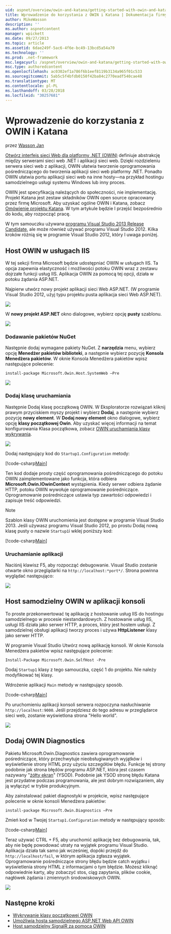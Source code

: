 ```yaml
---
uid: aspnet/overview/owin-and-katana/getting-started-with-owin-and-katana
title: Wprowadzenie do korzystania z OWIN i Katana | Dokumentacja firmy Microsoft
author: MikeWasson
description: ''
ms.author: aspnetcontent
manager: wpickett
ms.date: 09/27/2013
ms.topic: article
ms.assetid: 6dae249f-5ac6-4f6e-bc49-13bcd5a54a70
ms.technology: ''
ms.prod: .net-framework
msc.legacyurl: /aspnet/overview/owin-and-katana/getting-started-with-owin-and-katana
msc.type: authoredcontent
ms.openlocfilehash: ac0302ef1a786f6b1eef8119b3134a965f01c533
ms.sourcegitcommit: 5ab5c5f4bfdb0150f42ba84c2770eadf540cae48
ms.translationtype: MT
ms.contentlocale: pl-PL
ms.lasthandoff: 03/28/2018
ms.locfileid: "30257681"
---
```

<a name="getting-started-with-owin-and-katana"></a>Wprowadzenie do korzystania z OWIN i Katana
====================
przez [Wasson Jan](https://github.com/MikeWasson)

[Otwórz interfejs sieci Web dla platformy .NET (OWIN)](http://owin.org/) definiuje abstrakcję między serwerami sieci web .NET i aplikacji sieci web. Dzięki rozdzieleniu serwera sieci web z aplikacji, OWIN ułatwia tworzenie oprogramowania pośredniczącego do tworzenia aplikacji sieci web platformy .NET. Ponadto OWIN ułatwia portu aplikacji sieci web na inne hosty&#8212;na przykład hostingu samodzielnego usługi systemu Windows lub inny proces.

OWIN jest specyfikacją należących do społeczności, nie implementację. Projekt Katana jest zestaw składników OWIN open source opracowany przez firmę Microsoft. Aby uzyskać ogólne OWIN i Katana, zobacz [Omówienie projektu Katana](an-overview-of-project-katana.md). W tym artykule będzie I przejść bezpośrednio do kodu, aby rozpocząć pracę.

W tym samouczku używana [programu Visual Studio 2013 Release Candidate](https://go.microsoft.com/fwlink/?LinkId=306566), ale może również używać programu Visual Studio 2012. Kilka kroków różnią się w programie Visual Studio 2012, który I uwaga poniżej.

## <a name="host-owin-in-iis"></a>Host OWIN w usługach IIS

W tej sekcji firma Microsoft będzie udostępniać OWIN w usługach IIS. Ta opcja zapewnia elastyczność i możliwości potoku OWIN wraz z zestawu dojrzałe funkcji usług IIS. Aplikacja OWIN za pomocą tej opcji, działa w potoku żądania ASP.NET.

Najpierw utwórz nowy projekt aplikacji sieci Web ASP.NET. (W programie Visual Studio 2012, użyj typu projektu pusta aplikacja sieci Web ASP.NET).

![](getting-started-with-owin-and-katana/_static/image1.png)

W **nowy projekt ASP.NET** okno dialogowe, wybierz opcję **pusty** szablonu.

![](getting-started-with-owin-and-katana/_static/image2.png)

### <a name="add-nuget-packages"></a>Dodawanie pakietów NuGet

Następnie dodaj wymagane pakiety NuGet. Z **narzędzia** menu, wybierz opcję **Menedżer pakietów biblioteki**, a następnie wybierz pozycję **Konsola Menedżera pakietów**. W oknie Konsola Menedżera pakietów wpisz następujące polecenie:

`install-package Microsoft.Owin.Host.SystemWeb –Pre`

![](getting-started-with-owin-and-katana/_static/image3.png)

### <a name="add-a-startup-class"></a>Dodaj klasę uruchamiania

Następnie Dodaj klasę początkową OWIN. W Eksploratorze rozwiązań kliknij prawym przyciskiem myszy projekt i wybierz **Dodaj**, a następnie wybierz pozycję **nowy element**. W **Dodaj nowy element** okno dialogowe, wybierz opcję **klasy początkowej Owin**. Aby uzyskać więcej informacji na temat konfigurowania Klasa początkowa, zobacz [OWIN uruchamiania klasy wykrywania](owin-startup-class-detection.md).

![](getting-started-with-owin-and-katana/_static/image4.png)

Dodaj następujący kod do `Startup1.Configuration` metody:

[!code-csharp[Main](getting-started-with-owin-and-katana/samples/sample1.cs?highlight=3)]

Ten kod dodaje prosty część oprogramowania pośredniczącego do potoku OWIN zaimplementowane jako funkcja, która odbiera **Microsoft.Owin.IOwinContext** wystąpienia. Kiedy serwer odbiera żądanie HTTP, potoku OWIN wywołuje oprogramowanie pośredniczące. Oprogramowanie pośredniczące ustawia typ zawartości odpowiedzi i zapisuje treść odpowiedzi.

> [!NOTE]
> Szablon klasy OWIN uruchomienia jest dostępne w programie Visual Studio 2013. Jeśli używasz programu Visual Studio 2012, po prostu Dodaj nową klasę pusty o nazwie `Startup1`i wklej poniższy kod:


[!code-csharp[Main](getting-started-with-owin-and-katana/samples/sample2.cs)]

### <a name="run-the-application"></a>Uruchamianie aplikacji

Naciśnij klawisz F5, aby rozpocząć debugowanie. Visual Studio zostanie otwarte okno przeglądarki na `http://localhost:*port*/`. Strona powinna wyglądać następująco:

![](getting-started-with-owin-and-katana/_static/image5.png)

## <a name="self-host-owin-in-a-console-application"></a>Host samodzielny OWIN w aplikacji konsoli

To proste przekonwertować tę aplikację z hostowanie usług IIS do hostingu samodzielnego w procesie niestandardowych. Z hostowanie usług IIS, usługi IIS działa jako serwer HTTP, a proces, który jest hostem usługi. Z samodzielnej obsługi aplikacji tworzy proces i używa **HttpListener** klasy jako serwer HTTP.

W programie Visual Studio Utwórz nową aplikację konsoli. W oknie Konsola Menedżera pakietów wpisz następujące polecenie:

`Install-Package Microsoft.Owin.SelfHost -Pre`

Dodaj `Startup1` klasy z tego samouczka, część 1 do projektu. Nie należy modyfikować tej klasy.

Wdrożenie aplikacji `Main` metody w następujący sposób.

[!code-csharp[Main](getting-started-with-owin-and-katana/samples/sample3.cs)]

Po uruchomieniu aplikacji konsoli serwera rozpoczyna nasłuchiwanie `http://localhost:9000`. Jeśli przejdziesz do tego adresu w przeglądarce sieci web, zostanie wyświetlona strona "Hello world".

![](getting-started-with-owin-and-katana/_static/image6.png)

## <a name="add-owin-diagnostics"></a>Dodaj OWIN Diagnostics

Pakietu Microsoft.Owin.Diagnostics zawiera oprogramowanie pośredniczące, który przechwytuje nieobsługiwanych wyjątków i wyświetlenie strony HTML przy użyciu szczegółów błędu. Funkcje tej strony podobnie jak strona błędów programu ASP.NET, która jest czasem nazywany "[żółty ekran](http://en.wikipedia.org/wiki/Yellow_Screen_of_Death#Yellow)" (YSOD). Podobnie jak YSOD stronę błędu Katana jest przydatne podczas programowania, ale jest dobrym rozwiązaniem, aby ją wyłączyć w trybie produkcyjnym.

Aby zainstalować pakiet diagnostyki w projekcie, wpisz następujące polecenie w oknie konsoli Menedżera pakietów:

`install-package Microsoft.Owin.Diagnostics –Pre`

Zmień kod w Twojej `Startup1.Configuration` metody w następujący sposób:

[!code-csharp[Main](getting-started-with-owin-and-katana/samples/sample4.cs?highlight=4,9-12)]

Teraz używać CTRL + F5, aby uruchomić aplikację bez debugowania, tak, aby nie będę powodować utraty na wyjątek programu Visual Studio. Aplikacja działa tak samo jak wcześniej, dopóki przejdź do `http://localhost/fail`, w którym aplikacja zgłasza wyjątek. Oprogramowanie pośredniczące strony błędu będzie catch wyjątku i wyświetlenia strony HTML z informacjami o tym błędzie. Możesz kliknąć odpowiednie karty, aby zobaczyć stos, ciąg zapytania, plików cookie, nagłówek żądania i zmiennych środowiskowych OWIN.

![](getting-started-with-owin-and-katana/_static/image7.png)

## <a name="next-steps"></a>Następne kroki

- [Wykrywanie klasy początkowej OWIN](owin-startup-class-detection.md)
- [Umożliwia hosta samodzielnego ASP.NET Web API OWIN](../../../web-api/overview/hosting-aspnet-web-api/use-owin-to-self-host-web-api.md)
- [Host samodzielny SignalR za pomocą OWIN](../../../signalr/overview/deployment/tutorial-signalr-self-host.md)
